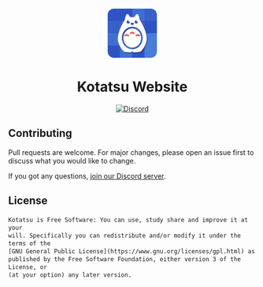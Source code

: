 <div>
	<p align="center">
		<img src="./img/icon_256.png" height="100px">
	</p>
	<h1 align="center">Kotatsu Website</h1>
	<p align="center">
		<a href="https://discord.gg/NNJ5RgVBC5">
			<img src="https://img.shields.io/discord/898363402467045416?color=5865f2&label=discord" alt="Discord">
		</a>
	</p>
</div>

## Contributing

Pull requests are welcome. For major changes, please open an issue first to discuss what you would like to change.

If you got any questions, [join our Discord server](https://discord.gg/NNJ5RgVBC5).

## License

    Kotatsu is Free Software: You can use, study share and improve it at your
    will. Specifically you can redistribute and/or modify it under the terms of the
    [GNU General Public License](https://www.gnu.org/licenses/gpl.html) as
    published by the Free Software Foundation, either version 3 of the License, or
    (at your option) any later version.
